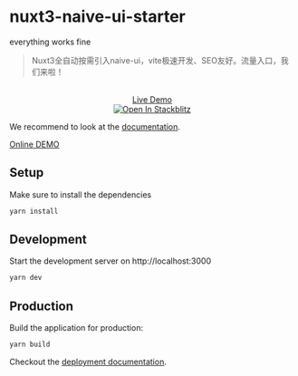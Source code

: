 # nuxt3-naive-ui-starter
everything works fine

> Nuxt3全自动按需引入naive-ui，vite极速开发、SEO友好。流量入口，我们来啦！

<p align="center">
  <br>
  <a href="https://nuxt3-naive-ui.netlify.app/" target="_blank">
    Live Demo
  </a>
  <br>
  <a href="https://stackblitz.com/github/Baiyuetribe/nuxt3-naive-ui-starter" title="Open In Stackblitz">
    <img src="https://developer.stackblitz.com/img/open_in_stackblitz.svg" alt="Open In Stackblitz">
  </a>
</p>

We recommend to look at the [documentation](https://v3.nuxtjs.org).

[Online DEMO](https://naiveui-nuxt3.vercel.app)
## Setup

Make sure to install the dependencies

```bash
yarn install
```

## Development

Start the development server on http://localhost:3000

```bash
yarn dev
```

## Production

Build the application for production:

```bash
yarn build
```

Checkout the [deployment documentation](https://v3.nuxtjs.org/docs/deployment).
